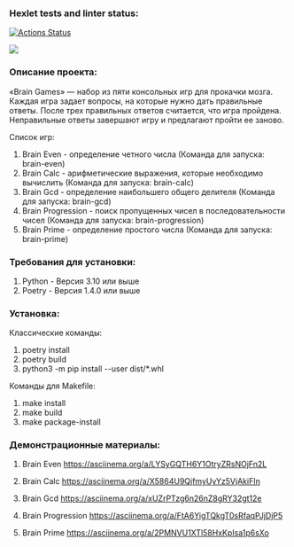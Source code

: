 ### Hexlet tests and linter status:
[![Actions Status](https://github.com/Gaben74/python-project-49/workflows/hexlet-check/badge.svg)](https://github.com/Gaben74/python-project-49/actions)

<a href="https://codeclimate.com/github/Gaben74/python-project-49/maintainability"><img src="https://api.codeclimate.com/v1/badges/bf830954ff51ca9d5eb9/maintainability" /></a>

### Описание проекта:
«Brain Games» — набор из пяти консольных игр для прокачки мозга. 
Каждая игра задает вопросы, на которые нужно дать правильные ответы. 
После трех правильных ответов считается, что игра пройдена. 
Неправильные ответы завершают игру и предлагают пройти ее заново.

Список игр:
1. Brain Even - определение четного числа (Команда для запуска: brain-even)
2. Brain Calc - арифметические выражения, которые необходимо вычислить (Команда для запуска: brain-calc)
3. Brain Gcd - определение наибольшего общего делителя (Команда для запуска: brain-gcd)
4. Brain Progression - поиск пропущенных чисел в последовательности чисел (Команда для запуска: brain-progression)
5. Brain Prime - определение простого числа (Команда для запуска: brain-prime)

### Требования для установки:
1. Python - Версия 3.10 или выше
2. Poetry - Версия 1.4.0 или выше

### Установка:
Классические команды:
1. poetry install 
2. poetry build 
3. python3 -m pip install --user dist/*.whl

Команды для Makefile:
1. make install
2. make build
3. make package-install

### Демонстрационные материалы:
1. Brain Even
https://asciinema.org/a/LYSyGQTH6Y1OtryZRsNOjFn2L

2. Brain Calc
https://asciinema.org/a/X5864U9QjfmyUyYz5VjAkiFIn

3. Brain Gcd
https://asciinema.org/a/xUZrPTzg6n26nZ8gRY32gt12e

4. Brain Progression
https://asciinema.org/a/FtA6YigTQkgT0sRfaqPJjDjP5

5. Brain Prime
https://asciinema.org/a/2PMNVU1XTl58HxKpIsa1p6sXo
